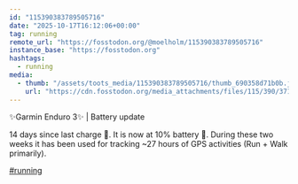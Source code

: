 ```yaml
---
id: "115390383789505716"
date: "2025-10-17T16:12:06+00:00"
tag: running
remote_url: "https://fosstodon.org/@moelholm/115390383789505716"
instance_base: "https://fosstodon.org"
hashtags:
  - running
media:
  - thumb: "/assets/toots_media/115390383789505716/thumb_690358d71b0b.jpeg"
    url: "https://cdn.fosstodon.org/media_attachments/files/115/390/371/963/278/722/original/ce4b26edd19bf065.jpeg"
---
```

✨Garmin Enduro 3✨ | Battery update

14 days since last charge 🪫. It is now at 10% battery 🔋. During these two weeks it has been used for tracking ~27 hours of GPS activities (Run + Walk primarily). 

[#running](https://fosstodon.org/tags/running)

